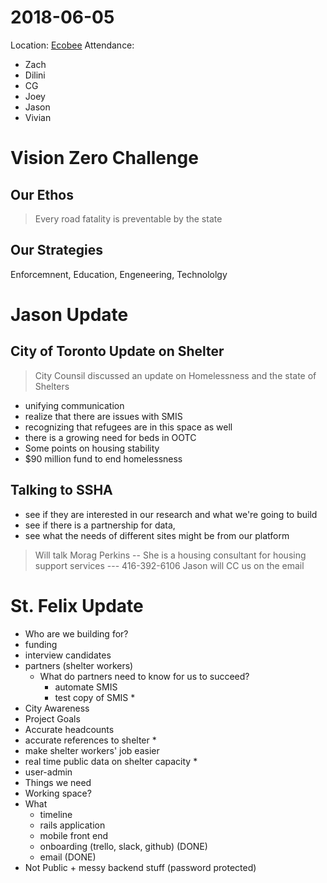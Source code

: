 # 2018-06-05
Location: [Ecobee](https://www.meetup.com/Civic-Tech-Toronto/events/lwvrqpyxjbqb/)
Attendance:
  + Zach
  + Dilini
  + CG
  + Joey
  + Jason
  + Vivian

# Vision Zero Challenge
## Our Ethos
  > Every road fatality is preventable by the state

## Our Strategies
  Enforcemnent, Education, Engeneering, Technololgy

# Jason Update
## City of Toronto Update on Shelter
> City Counsil discussed an update on Homelessness and the state of Shelters

  + unifying communication
  + realize that there are issues with SMIS
  + recognizing that refugees are in this space as well
  + there is a growing need for beds in OOTC
  + Some points on housing stability
  + $90 million fund to end homelessness

## Talking to SSHA
  + see if they are interested in our research and what we're going to build
  + see if there is a partnership for data,
  + see what the needs of different sites might be from our platform
> Will talk Morag Perkins -- She is a housing consultant for housing support services --- 416-392-6106
> Jason will CC us on the email


# St. Felix Update
  + Who are we building for?
   + funding
   + interview candidates
   + partners (shelter workers)
      + What do partners need to know for us to succeed?
        + automate SMIS
        + test copy of SMIS *
   + City Awareness
  + Project Goals
   + Accurate headcounts
   + accurate references to shelter *
   + make shelter workers' job easier
   + real time public data on shelter capacity *
   + user-admin
  + Things we need
   + Working space?
  + What
      + timeline
      + rails application
      + mobile front end
      + onboarding (trello, slack, github) (DONE)
      + email (DONE)
  + Not Public
        + messy backend stuff (password protected)

